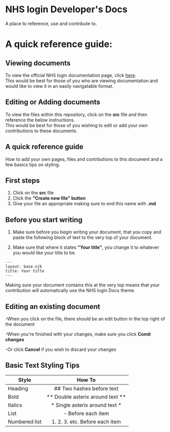 
# NHS login Developer's Docs

A place to reference, use and contribute to.

# A quick reference guide:

## Viewing documents                                                                                                            

To view the official NHS login documentation page, click [here](https://faithmawi.github.io/).                               
This would be best for those of you who are viewing documentation and would like to view it in an easily navigatable format. 

## Editing or Adding documents                                                                                                  

To view the files within this repository, click on the **src** file and then reference the below instructions.               
This would be best for those of you wishing to edit or add your own contributions to these documents.                        

## A quick reference guide


How to add your own pages, files and contrbutions to this document and a few basics tips on styling.

## First steps 

1. Click on the **src** file
2. Click the **"Create new file" button** 
3. Give your file an appropriate making sure to end this name with **.md**

## Before you start writing

1. Make sure before you begin writing your document, that you copy and paste the following block of text to the very top of your document. 

2. Make sure that where it states **"Your title"**, you change it to whatever you would like your title to be.

```
---
layout: base.njk
title: Your title
---

```

Making sure your document contains this at the very top means that your contribution will automatically use the NHS login Docs theme.

## Editing an existing document

-When you click on the file, there should be an edit button in the top right of the document

-When you're finished with your changes, make sure you click **Comit changes**

-Or click **Cancel** if you wish to discard your changes 

## Basic Text Styling Tips

| Style         | How To                                  |
| ------------- |:-------------:                          |
|Heading        | ## Two hashes before text               |
|Bold           | ** Double asterix around text **        |
|Italics | * Single asterix around text *                 |
|List | - Before each item|
|Numbered list | 1. 2. 3. etc. Before each item           |
